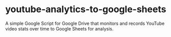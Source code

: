 # youtube-analytics-to-google-sheets
A simple Google Script for Google Drive that monitors and records YouTube video stats over time to Google Sheets for analysis.
